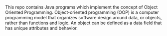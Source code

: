 This repo contains Java programs which implement the concept of Object Oriented Programming. Object-oriented programming (OOP) is a computer programming model that organizes software design around data, or objects, rather than functions and logic. An object can be defined as a data field that has unique attributes and behavior.
